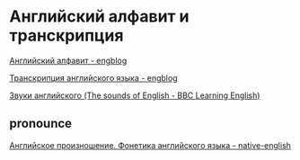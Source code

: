 # Английский алфавит и транскрипция

[Английский алфавит - engblog](https://engblog.ru/alphabet)

[Транскрипция английского языка - engblog](https://engblog.ru/transcription)


[Звуки английского (The sounds of English - BBC Learning English)](https://www.youtube.com/playlist?list=PLD6B222E02447DC07)

## pronounce

[Английское произношение. Фонетика английского языка - native-english](https://www.native-english.ru/pronounce)
